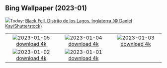 ## Bing Wallpaper (2023-01)
![](https://www.bing.com/th?id=OHR.BlackFell_ES-ES8128978565_UHD.jpg&w=1000)Today: [Black Fell, Distrito de los Lagos, Inglaterra (© Daniel Kay/Shutterstock)](https://www.bing.com/th?id=OHR.BlackFell_ES-ES8128978565_UHD.jpg)

|      |      |      |
| :----: | :----: | :----: |
|![](https://www.bing.com/th?id=OHR.HIISSF_ES-ES7972659269_UHD.jpg&pid=hp&w=384&h=216&rs=1&c=4)2023-01-05 [download 4k](https://www.bing.com/th?id=OHR.HIISSF_ES-ES7972659269_UHD.jpg)|![](https://www.bing.com/th?id=OHR.Perihelion_ES-ES7682953303_UHD.jpg&pid=hp&w=384&h=216&rs=1&c=4)2023-01-04 [download 4k](https://www.bing.com/th?id=OHR.Perihelion_ES-ES7682953303_UHD.jpg)|![](https://www.bing.com/th?id=OHR.SandhillSleeping_ES-ES7561503861_UHD.jpg&pid=hp&w=384&h=216&rs=1&c=4)2023-01-03 [download 4k](https://www.bing.com/th?id=OHR.SandhillSleeping_ES-ES7561503861_UHD.jpg)|
|![](https://www.bing.com/th?id=OHR.HohenzollernBurg_ES-ES7429564998_UHD.jpg&pid=hp&w=384&h=216&rs=1&c=4)2023-01-02 [download 4k](https://www.bing.com/th?id=OHR.HohenzollernBurg_ES-ES7429564998_UHD.jpg)|![](https://www.bing.com/th?id=OHR.NorwayNYD_ES-ES7256625259_UHD.jpg&pid=hp&w=384&h=216&rs=1&c=4)2023-01-01 [download 4k](https://www.bing.com/th?id=OHR.NorwayNYD_ES-ES7256625259_UHD.jpg)|